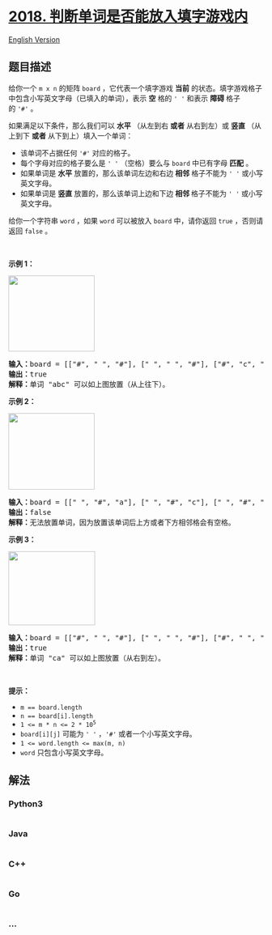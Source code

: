 # [2018. 判断单词是否能放入填字游戏内](https://leetcode.cn/problems/check-if-word-can-be-placed-in-crossword)

[English Version](/solution/2000-2099/2018.Check%20if%20Word%20Can%20Be%20Placed%20In%20Crossword/README_EN.md)

## 题目描述

<!-- 这里写题目描述 -->

<p>给你一个&nbsp;<code>m x n</code>&nbsp;的矩阵&nbsp;<code>board</code>&nbsp;，它代表一个填字游戏&nbsp;<strong>当前</strong>&nbsp;的状态。填字游戏格子中包含小写英文字母（已填入的单词），表示&nbsp;<strong>空</strong>&nbsp;格的&nbsp;<code>' '</code>&nbsp;和表示&nbsp;<strong>障碍</strong>&nbsp;格子的&nbsp;<code>'#'</code>&nbsp;。</p>

<p>如果满足以下条件，那么我们可以 <strong>水平</strong>&nbsp;（从左到右 <strong>或者</strong>&nbsp;从右到左）或 <strong>竖直</strong>&nbsp;（从上到下 <strong>或者</strong>&nbsp;从下到上）填入一个单词：</p>

<ul>
	<li>该单词不占据任何&nbsp;<code>'#'</code>&nbsp;对应的格子。</li>
	<li>每个字母对应的格子要么是&nbsp;<code>' '</code>&nbsp;（空格）要么与 <code>board</code>&nbsp;中已有字母 <strong>匹配</strong>&nbsp;。</li>
	<li>如果单词是 <strong>水平</strong>&nbsp;放置的，那么该单词左边和右边 <strong>相邻</strong>&nbsp;格子不能为&nbsp;<code>' '</code>&nbsp;或小写英文字母。</li>
	<li>如果单词是&nbsp;<strong>竖直</strong>&nbsp;放置的，那么该单词上边和下边&nbsp;<strong>相邻</strong><strong>&nbsp;</strong>格子不能为&nbsp;<code>' '</code>&nbsp;或小写英文字母。</li>
</ul>

<p>给你一个字符串&nbsp;<code>word</code>&nbsp;，如果&nbsp;<code>word</code>&nbsp;可以被放入&nbsp;<code>board</code>&nbsp;中，请你返回&nbsp;<code>true</code>&nbsp;，否则请返回&nbsp;<code>false</code>&nbsp;。</p>

<p>&nbsp;</p>

<p><strong>示例 1：</strong></p>

<p><img alt="" src="https://assets.leetcode.com/uploads/2021/09/18/crossword-1.png" style="width: 170px; height: 150px;" /></p>

<pre>
<b>输入：</b>board = [["#", " ", "#"], [" ", " ", "#"], ["#", "c", " "]], word = "abc"
<b>输出：</b>true
<b>解释：</b>单词 "abc" 可以如上图放置（从上往下）。
</pre>

<p><strong>示例 2：</strong></p>

<p><img alt="" src="https://assets.leetcode.com/uploads/2021/09/18/c2.png" style="width: 170px; height: 151px;" /></p>

<pre>
<b>输入：</b>board = [[" ", "#", "a"], [" ", "#", "c"], [" ", "#", "a"]], word = "ac"
<b>输出：</b>false
<b>解释：</b>无法放置单词，因为放置该单词后上方或者下方相邻格会有空格。</pre>

<p><strong>示例 3：</strong></p>

<p><img alt="" src="https://assets.leetcode.com/uploads/2021/09/18/crossword-2.png" style="width: 171px; height: 146px;" /></p>

<pre>
<b>输入：</b>board = [["#", " ", "#"], [" ", " ", "#"], ["#", " ", "c"]], word = "ca"
<b>输出：</b>true
<b>解释：</b>单词 "ca" 可以如上图放置（从右到左）。
</pre>

<p>&nbsp;</p>

<p><strong>提示：</strong></p>

<ul>
	<li><code>m == board.length</code></li>
	<li><code>n == board[i].length</code></li>
	<li><code>1 &lt;= m * n &lt;= 2 * 10<sup>5</sup></code></li>
	<li><code>board[i][j]</code>&nbsp;可能为&nbsp;<code>' '</code>&nbsp;，<code>'#'</code>&nbsp;或者一个小写英文字母。</li>
	<li><code>1 &lt;= word.length &lt;= max(m, n)</code></li>
	<li><code>word</code>&nbsp;只包含小写英文字母。</li>
</ul>


## 解法

<!-- 这里可写通用的实现逻辑 -->

<!-- tabs:start -->

### **Python3**

<!-- 这里可写当前语言的特殊实现逻辑 -->

```python

```

### **Java**

<!-- 这里可写当前语言的特殊实现逻辑 -->

```java

```

### **C++**

```cpp

```

### **Go**

```go

```

### **...**

```

```

<!-- tabs:end -->